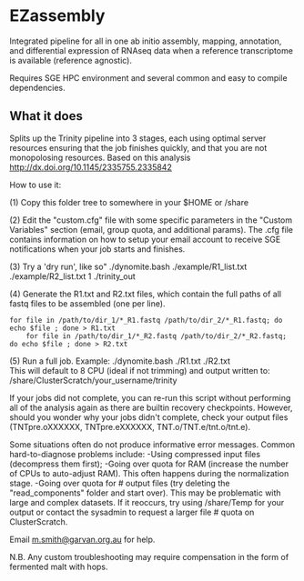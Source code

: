 # EZassembly
Integrated pipeline for all in one ab initio assembly, mapping, annotation, and differential 
expression of RNAseq data when a reference transcriptome is available (reference agnostic). 

Requires SGE HPC environment and several common and easy to compile dependencies.

## What it does

Splits up the Trinity pipeline into 3 stages, each using optimal server resources 
ensuring that the job finishes quickly, and that you are not monopolosing resources. 
Based on this analysis <http://dx.doi.org/10.1145/2335755.2335842>


How to use it:

(1)	Copy this folder tree to somewhere in your $HOME or /share

(2)	Edit the "custom.cfg" file with some specific parameters in the "Custom Variables" 
	section (email, group quota, and additional params). 
	The .cfg file contains information on how to setup your email account to receive SGE 
	notifications when your job starts and finishes. 

(3)	Try a 'dry run', like so" 
	./dynomite.bash ./example/R1_list.txt ./example/R2_list.txt 1 ./trinity_out

(4)	Generate the R1.txt and R2.txt files, which contain the full paths of all fastq files 
	to be assembled (one per line). 
	
	for file in /path/to/dir_1/*_R1.fastq /path/to/dir_2/*_R1.fastq; do echo $file ; done > R1.txt
        for file in /path/to/dir_1/*_R2.fastq /path/to/dir_2/*_R2.fastq; do echo $file ; done > R2.txt

(5) 	Run a full job. Example:
	./dynomite.bash ./R1.txt ./R2.txt 	
	This will default to 8 CPU (ideal if not trimming) and output written to: 
	/share/ClusterScratch/your_username/trinity 


If your jobs did not complete, you can re-run this script without performing all of the analysis 
again as there are builtin recovery checkpoints. However, should you wonder why your jobs didn't 
complete, check your output files (TNTpre.oXXXXXX, TNTpre.eXXXXXX, TNT.o/TNT.e/tnt.o/tnt.e).

Some situations often do not produce informative error messages. 
Common hard-to-diagnose problems include: 
   -Using compressed input files (decompress them first); 
   -Going over quota for RAM (increase the number of CPUs to auto-adjust RAM). This often happens 
    during the normalization stage.
   -Going over quota for # output files (try deleting the "read_components" folder and start over). 
    This may be problematic with large and complex datasets. If it reoccurs, try using /share/Temp 
    for your output or contact the sysadmin to request a larger file # quota on ClusterScratch.


Email m.smith@garvan.org.au for help. 

N.B.  Any custom troubleshooting may require compensation in the form of fermented malt with hops. 
